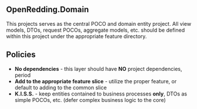## OpenRedding.Domain
This projects serves as the central POCO and domain entity project. All view models, DTOs, request POCOs, aggregate models, etc. should be defined within this project under the appropriate feature directory.

## Policies
- **No dependencies** - this layer should have **NO** project dependencies, period
- **Add to the appropriate feature slice** - utilize the proper feature, or default to adding to the common slice
- **K.I.S.S.** - keep entities contained to business processes **only**, DTOs as simple POCOs, etc. (defer complex business logic to the core)